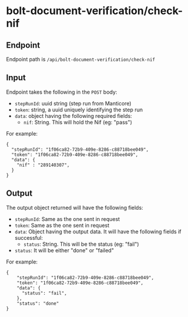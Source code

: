 # bolt-document-verification/check-nif

## Endpoint

Endpoint path is `/api/bolt-document-verification/check-nif`

## Input

Endpoint takes the following in the `POST` body:

- `stepRunId`: uuid string (step run from Manticore)
- `token`: string, a uuid uniquely identifying the step run
- `data`: object having the following required fields:
    - `nif`: String. This will hold the Nif (eg: "pass")

For example:
```
{
  "stepRunId": "1f06ca82-72b9-409e-8286-c88718bee049",
  "token": "1f06ca82-72b9-409e-8286-c88718bee049",
  "data": {
  	"nif" : "289140307",
  }
}
```

## Output

The output object returned will have the following fields:

-	`stepRunId`: Same as the one sent in request
-	`token`: Same as the one sent in request
-	`data`: Object having the output data. It will have the following fields if successful:
    - `status`: String. This will be the status (eg: "fail")
- `status`: It will be either "done" or "failed"


For example:
```
{
    "stepRunId": "1f06ca82-72b9-409e-8286-c88718bee049",
    "token": "1f06ca82-72b9-409e-8286-c88718bee049",
    "data": {
      "status": "fail",
    },
    "status": "done"
}
```